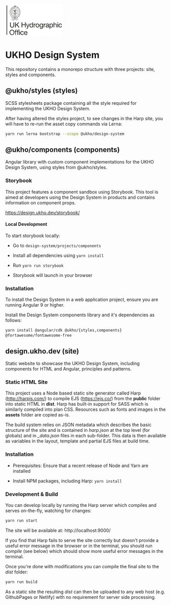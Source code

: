 <img src="projects/site/public/images/UKHO%20stacked%20logo.svg" height=100>

# UKHO Design System

This repository contains a monorepo structure with three projects: site, styles and components.

## @ukho/styles (styles)

SCSS stylesheets package containing all the style required for implementing the UKHO Design System.

After having altered the styles project, to see changes in the Harp site, you will have to re-run the asset copy commands via Lerna:

```bash
yarn run lerna bootstrap --scope @ukho/design-system
```

## @ukho/components (components)

Angular library with custom component implementations for the UKHO Design System, using styles from @ukho/styles.

### Storybook

This project features a component sandbox using Storybook. This tool is aimed at developers using the Design System in products and contains information on component props. 

https://design.ukho.dev/storybook/

#### Local Development

To start storybook locally:

- Go to `design-system/projects/components`

- Install all dependencies using `yarn install`

- Run `yarn run storybook`

- Storybook will launch in your browser

### Installation

To install the Design System in a web application project, ensure you are running Angular 9 or higher.

Install the Design System components library and it's dependencies as follows:

```shell script
yarn install @angular/cdk @ukho/{styles,components} @fortawesome/fontawesome-free
```

## design.ukho.dev (site)

Static website to showcase the UKHO Design System, including components for HTML and Angular, principles and patterns.

### Static HTML Site

This project uses a Node based static site generator called Harp (http://harpjs.com/)
to compile EJS (https://ejs.co/) from the **public** folder into static HTML in **dist**.
Harp has built-in support for SASS which is similarly compiled into plan CSS. Resources
such as fonts and images in the **assets** folder are copied as-is.

The build system relies on JSON metadata which describes the basic structure of the site
and is contained in _harp.json_ at the top level (for globals) and in _\_data.json_ files
in each sub-folder. This data is then available as variables in the layout, template and
partial EJS files at build time.

### Installation

- Prerequisites: Ensure that a recent release of Node and Yarn are installed

- Install NPM packages, including Harp: `yarn install`

### Development & Build

You can develop locally by running the Harp server which compiles and serves on-the-fly,
watching for changes:

```bash
yarn run start
```

The site will be available at: http://localhost:9000/

If you find that Harp fails to serve the site correctly but doesn't provide a useful
error message in the browser or in the terminal, you should run _compile_ (see below)
which should show more useful error messages in the terminal.

Once you're done with modifications you can compile the final site to the _dist_ folder:

```bash
yarn run build
```

As a static site the resulting _dist_ can then be uploaded to any web host
(e.g. GithubPages or Netlify) with no requirement for server side processing.
